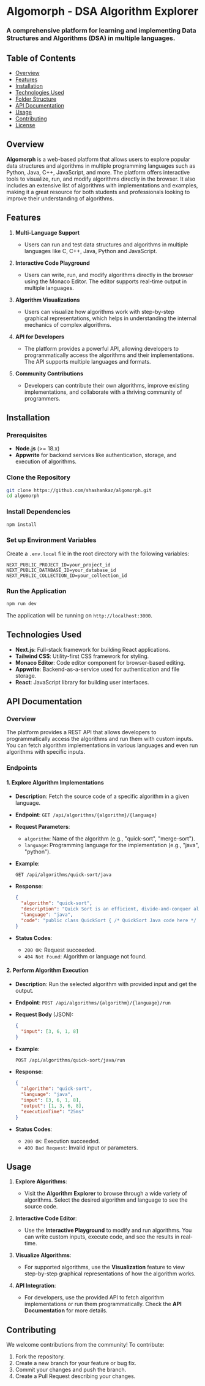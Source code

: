 # Algomorph - DSA Algorithm Explorer

### A comprehensive platform for learning and implementing Data Structures and Algorithms (DSA) in multiple languages.

## Table of Contents
- [Overview](#overview)
- [Features](#features)
- [Installation](#installation)
- [Technologies Used](#technologies-used)
- [Folder Structure](#folder-structure)
- [API Documentation](#api-documentation)
- [Usage](#usage)
- [Contributing](#contributing)
- [License](#license)

## Overview

**Algomorph** is a web-based platform that allows users to explore popular data structures and algorithms in multiple programming languages such as Python, Java, C++, JavaScript, and more. The platform offers interactive tools to visualize, run, and modify algorithms directly in the browser. It also includes an extensive list of algorithms with implementations and examples, making it a great resource for both students and professionals looking to improve their understanding of algorithms.

## Features

1. **Multi-Language Support**
   - Users can run and test data structures and algorithms in multiple languages like C, C++, Java, Python and JavaScript.
   
2. **Interactive Code Playground**
   - Users can write, run, and modify algorithms directly in the browser using the Monaco Editor. The editor supports real-time output in multiple languages.

3. **Algorithm Visualizations**
   - Users can visualize how algorithms work with step-by-step graphical representations, which helps in understanding the internal mechanics of complex algorithms.

4. **API for Developers**
   - The platform provides a powerful API, allowing developers to programmatically access the algorithms and their implementations. The API supports multiple languages and formats.

5. **Community Contributions**
   - Developers can contribute their own algorithms, improve existing implementations, and collaborate with a thriving community of programmers.

## Installation

### Prerequisites
- **Node.js** (>= 18.x)
- **Appwrite** for backend services like authentication, storage, and execution of algorithms.

### Clone the Repository
```bash
git clone https://github.com/shashankaz/algomorph.git
cd algomorph
```

### Install Dependencies
```bash
npm install
```

### Set up Environment Variables
Create a `.env.local` file in the root directory with the following variables:

```env
NEXT_PUBLIC_PROJECT_ID=your_project_id
NEXT_PUBLIC_DATABASE_ID=your_database_id
NEXT_PUBLIC_COLLECTION_ID=your_collection_id
```

### Run the Application
```bash
npm run dev
```

The application will be running on `http://localhost:3000`.

## Technologies Used

- **Next.js**: Full-stack framework for building React applications.
- **Tailwind CSS**: Utility-first CSS framework for styling.
- **Monaco Editor**: Code editor component for browser-based editing.
- **Appwrite**: Backend-as-a-service used for authentication and file storage.
- **React**: JavaScript library for building user interfaces.

## API Documentation

### Overview
The platform provides a REST API that allows developers to programmatically access the algorithms and run them with custom inputs. You can fetch algorithm implementations in various languages and even run algorithms with specific inputs.

### Endpoints

#### 1. Explore Algorithm Implementations

- **Description**: Fetch the source code of a specific algorithm in a given language.
- **Endpoint**: `GET /api/algorithms/{algorithm}/{language}`
- **Request Parameters**:
  - `algorithm`: Name of the algorithm (e.g., "quick-sort", "merge-sort").
  - `language`: Programming language for the implementation (e.g., "java", "python").
- **Example**:
  
  ```bash
  GET /api/algorithms/quick-sort/java
  ```

- **Response**:

  ```json
  {
    "algorithm": "quick-sort",
    "description": "Quick Sort is an efficient, divide-and-conquer algorithm that sorts { /* Description here */ }",
    "language": "java",
    "code": "public class QuickSort { /* QuickSort Java code here */ }"
  }
  ```

- **Status Codes**:
  - `200 OK`: Request succeeded.
  - `404 Not Found`: Algorithm or language not found.

#### 2. Perform Algorithm Execution

- **Description**: Run the selected algorithm with provided input and get the output.
- **Endpoint**: `POST /api/algorithms/{algorithm}/{language}/run`
- **Request Body** (JSON):

  ```json
  {
    "input": [3, 6, 1, 8]
  }
  ```

- **Example**:

  ```bash
  POST /api/algorithms/quick-sort/java/run
  ```

- **Response**:

  ```json
  {
    "algorithm": "quick-sort",
    "language": "java",
    "input": [3, 6, 1, 8],
    "output": [1, 3, 6, 8],
    "executionTime": "25ms"
  }
  ```

- **Status Codes**:
  - `200 OK`: Execution succeeded.
  - `400 Bad Request`: Invalid input or parameters.

## Usage

1. **Explore Algorithms**:
   - Visit the **Algorithm Explorer** to browse through a wide variety of algorithms. Select the desired algorithm and language to see the source code.
   
2. **Interactive Code Editor**:
   - Use the **Interactive Playground** to modify and run algorithms. You can write custom inputs, execute code, and see the results in real-time.

3. **Visualize Algorithms**:
   - For supported algorithms, use the **Visualization** feature to view step-by-step graphical representations of how the algorithm works.

4. **API Integration**:
   - For developers, use the provided API to fetch algorithm implementations or run them programmatically. Check the **API Documentation** for more details.

## Contributing

We welcome contributions from the community! To contribute:
1. Fork the repository.
2. Create a new branch for your feature or bug fix.
3. Commit your changes and push the branch.
4. Create a Pull Request describing your changes.
